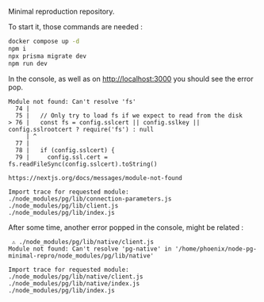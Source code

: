 Minimal reproduction repository.

To start it, those commands are needed :
```bash
docker compose up -d
npm i
npx prisma migrate dev
npm run dev
```

In the console, as well as on [http://localhost:3000](http://localhost:3000) you should see the error pop.

```
Module not found: Can't resolve 'fs'
  74 |
  75 |   // Only try to load fs if we expect to read from the disk
> 76 |   const fs = config.sslcert || config.sslkey || config.sslrootcert ? require('fs') : null
     | ^
  77 |
  78 |   if (config.sslcert) {
  79 |     config.ssl.cert = fs.readFileSync(config.sslcert).toString()

https://nextjs.org/docs/messages/module-not-found

Import trace for requested module:
./node_modules/pg/lib/connection-parameters.js
./node_modules/pg/lib/client.js
./node_modules/pg/lib/index.js
```

After some time, another error popped in the console, might be related :

```
 ⚠ ./node_modules/pg/lib/native/client.js
Module not found: Can't resolve 'pg-native' in '/home/phoenix/node-pg-minimal-repro/node_modules/pg/lib/native'

Import trace for requested module:
./node_modules/pg/lib/native/client.js
./node_modules/pg/lib/native/index.js
./node_modules/pg/lib/index.js
```